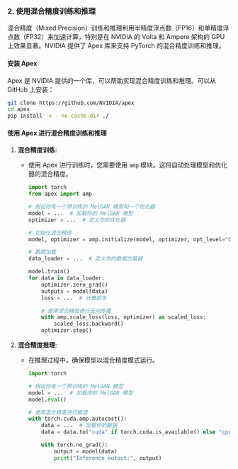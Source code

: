    
### 2. 使用混合精度训练和推理  
   
混合精度（Mixed Precision）训练和推理利用半精度浮点数（FP16）和单精度浮点数（FP32）来加速计算，特别是在 NVIDIA 的 Volta 和 Ampere 架构的 GPU 上效果显著。NVIDIA 提供了 Apex 库来支持 PyTorch 的混合精度训练和推理。  
   
#### 安装 Apex  
   
Apex 是 NVIDIA 提供的一个库，可以帮助实现混合精度训练和推理。可以从 GitHub 上安装：  
   
```bash  
git clone https://github.com/NVIDIA/apex  
cd apex  
pip install -v --no-cache-dir ./  
```  
   
#### 使用 Apex 进行混合精度训练和推理  
   
1. **混合精度训练**:  
   - 使用 Apex 进行训练时，您需要使用 `amp` 模块。这将自动处理模型和优化器的混合精度。  
     ```python  
     import torch  
     from apex import amp  
  
     # 假设你有一个预训练的 MelGAN 模型和一个优化器  
     model = ...  # 加载你的 MelGAN 模型  
     optimizer = ...  # 定义你的优化器  
  
     # 初始化混合精度  
     model, optimizer = amp.initialize(model, optimizer, opt_level="O1")  
  
     # 数据加载  
     data_loader = ...  # 定义你的数据加载器  
  
     model.train()  
     for data in data_loader:  
         optimizer.zero_grad()  
         outputs = model(data)  
         loss = ...  # 计算损失  
  
         # 使用混合精度进行反向传播  
         with amp.scale_loss(loss, optimizer) as scaled_loss:  
             scaled_loss.backward()  
         optimizer.step()  
     ```  
   
2. **混合精度推理**:  
   - 在推理过程中，确保模型以混合精度模式运行。  
     ```python  
     import torch  
  
     # 假设你有一个预训练的 MelGAN 模型  
     model = ...  # 加载你的 MelGAN 模型  
     model.eval()  
  
     # 使用混合精度进行推理  
     with torch.cuda.amp.autocast():  
         data = ...  # 加载你的数据  
         data = data.to("cuda" if torch.cuda.is_available() else "cpu")  
  
         with torch.no_grad():  
             output = model(data)  
             print("Inference output:", output)  
     ```  
